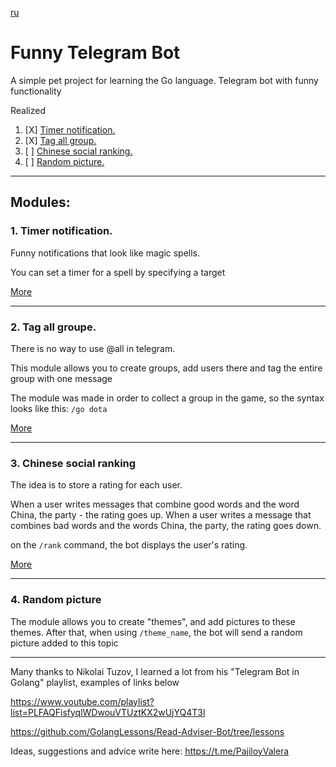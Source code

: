 [ru](README_RU.md)
# Funny Telegram Bot
A simple pet project for learning the Go language. 
Telegram bot with funny functionality

Realized
1. [X] [Timer notification.](#notification)  
2. [X] [Tag all group.](#tagAllGroup) 
3. [ ] [Chinese social ranking.](#ChineseSocialRanking)  
4. [ ] [Random picture.](#RandomPicture)
___
## Modules:
<a name="notification"><h3>1. Timer notification.</h3></a>
Funny notifications that look like magic spells.

You can set a timer for a spell by specifying a target

[More](docs/en/NOTIFICATION.md)
___
<a name="tagAllGroup"><h3>2. Tag all groupe.</h3></a>
There is no way to use @all in telegram.

This module allows you to create groups, add users there and tag the entire group with one message

The module was made in order to collect a group in the game, so the syntax looks like this:
`/go dota`

[More](docs/en/TAG_ALL_GROUP.md)
___
<a name="ChineseSocialRanking"><h3>3. Chinese social ranking</h3></a>
The idea is to store a rating for each user.

When a user writes messages that combine good words and the word China, the party - the rating goes up.
When a user writes a message that combines bad words and the words China, the party, the rating goes down.

on the `/rank` command, the bot displays the user's rating.

[More](docs/en/SOCIAL_RANKING.md)
___
<a name="RandomPicture"><h3>4. Random picture</h3></a>
The module allows you to create "themes", and add pictures to these themes.
After that, when using `/theme_name`, the bot will send a random picture added to this topic

___
Many thanks to Nikolai Tuzov, I learned a lot from his "Telegram Bot in Golang" playlist, examples of links below

https://www.youtube.com/playlist?list=PLFAQFisfyqlWDwouVTUztKX2wUjYQ4T3l

https://github.com/GolangLessons/Read-Adviser-Bot/tree/lessons

Ideas, suggestions and advice write here: https://t.me/PajiloyValera

